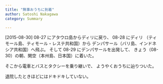 ```yaml
---
title: "無事おうちに到着"
author: Satoshi Nakagawa
category: Summary

---
```


[2015-08-30]  08-27 にアタウロ島からディリに戻り、
08-28 にディリ
（ティモール島、ティモール・レステ共和国）から
デンパサール（バリ島、インドネシア共和国）へ飛ぶ。
そして 08-29 にデンパサールを出発して、
きょう（08-30）の朝、関空（本州島、日本国）に着いた。

 そこから電車とバスとタクシーを乗り継いで、
ようやくおうちに辿りついた。

 退院したときほどにはドキドキしていない。

